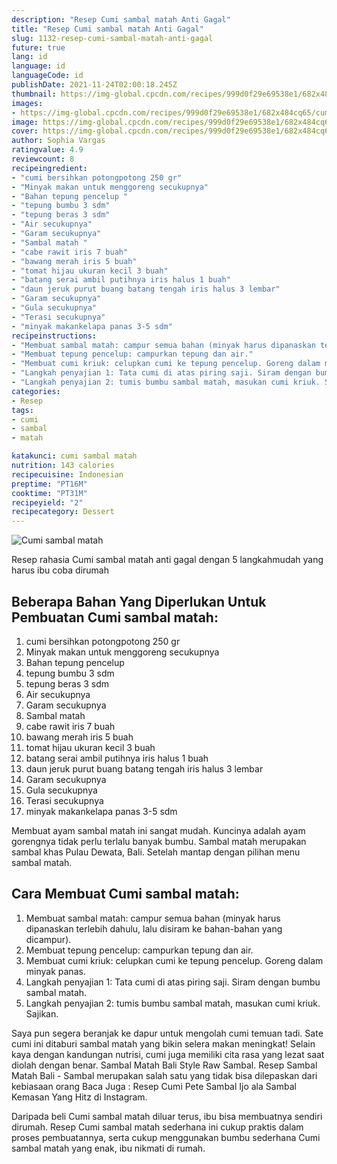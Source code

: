 ```yaml
---
description: "Resep Cumi sambal matah Anti Gagal"
title: "Resep Cumi sambal matah Anti Gagal"
slug: 1132-resep-cumi-sambal-matah-anti-gagal
future: true
lang: id
language: id
languageCode: id
publishDate: 2021-11-24T02:00:18.245Z 
thumbnail: https://img-global.cpcdn.com/recipes/999d0f29e69538e1/682x484cq65/cumi-sambal-matah-foto-resep-utama.png
images:
- https://img-global.cpcdn.com/recipes/999d0f29e69538e1/682x484cq65/cumi-sambal-matah-foto-resep-utama.png
image: https://img-global.cpcdn.com/recipes/999d0f29e69538e1/682x484cq65/cumi-sambal-matah-foto-resep-utama.png
cover: https://img-global.cpcdn.com/recipes/999d0f29e69538e1/682x484cq65/cumi-sambal-matah-foto-resep-utama.png
author: Sophia Vargas
ratingvalue: 4.9
reviewcount: 8
recipeingredient:
- "cumi bersihkan potongpotong 250 gr"
- "Minyak makan untuk menggoreng secukupnya"
- "Bahan tepung pencelup "
- "tepung bumbu 3 sdm"
- "tepung beras 3 sdm"
- "Air secukupnya"
- "Garam secukupnya"
- "Sambal matah "
- "cabe rawit iris 7 buah"
- "bawang merah iris 5 buah"
- "tomat hijau ukuran kecil 3 buah"
- "batang serai ambil putihnya iris halus 1 buah"
- "daun jeruk purut buang batang tengah iris halus 3 lembar"
- "Garam secukupnya"
- "Gula secukupnya"
- "Terasi secukupnya"
- "minyak makankelapa panas 3-5 sdm"
recipeinstructions:
- "Membuat sambal matah: campur semua bahan (minyak harus dipanaskan terlebih dahulu, lalu disiram ke bahan-bahan yang dicampur)."
- "Membuat tepung pencelup: campurkan tepung dan air."
- "Membuat cumi kriuk: celupkan cumi ke tepung pencelup. Goreng dalam minyak panas."
- "Langkah penyajian 1: Tata cumi di atas piring saji. Siram dengan bumbu sambal matah."
- "Langkah penyajian 2: tumis bumbu sambal matah, masukan cumi kriuk. Sajikan."
categories:
- Resep
tags:
- cumi
- sambal
- matah

katakunci: cumi sambal matah 
nutrition: 143 calories
recipecuisine: Indonesian
preptime: "PT16M"
cooktime: "PT31M"
recipeyield: "2"
recipecategory: Dessert
---
```



![Cumi sambal matah](https://img-global.cpcdn.com/recipes/999d0f29e69538e1/682x484cq65/cumi-sambal-matah-foto-resep-utama.png)

Resep rahasia Cumi sambal matah  anti gagal dengan 5 langkahmudah yang harus ibu coba dirumah

<!--inarticleads1-->

## Beberapa Bahan Yang Diperlukan Untuk Pembuatan Cumi sambal matah:

1. cumi bersihkan potongpotong 250 gr
1. Minyak makan untuk menggoreng secukupnya
1. Bahan tepung pencelup 
1. tepung bumbu 3 sdm
1. tepung beras 3 sdm
1. Air secukupnya
1. Garam secukupnya
1. Sambal matah 
1. cabe rawit iris 7 buah
1. bawang merah iris 5 buah
1. tomat hijau ukuran kecil 3 buah
1. batang serai ambil putihnya iris halus 1 buah
1. daun jeruk purut buang batang tengah iris halus 3 lembar
1. Garam secukupnya
1. Gula secukupnya
1. Terasi secukupnya
1. minyak makankelapa panas 3-5 sdm

Membuat ayam sambal matah ini sangat mudah. Kuncinya adalah ayam gorengnya tidak perlu terlalu banyak bumbu. Sambal matah merupakan sambal khas Pulau Dewata, Bali. Setelah mantap dengan pilihan menu sambal matah. 

<!--inarticleads2-->

## Cara Membuat Cumi sambal matah:

1. Membuat sambal matah: campur semua bahan (minyak harus dipanaskan terlebih dahulu, lalu disiram ke bahan-bahan yang dicampur).
1. Membuat tepung pencelup: campurkan tepung dan air.
1. Membuat cumi kriuk: celupkan cumi ke tepung pencelup. Goreng dalam minyak panas.
1. Langkah penyajian 1: Tata cumi di atas piring saji. Siram dengan bumbu sambal matah.
1. Langkah penyajian 2: tumis bumbu sambal matah, masukan cumi kriuk. Sajikan.


Saya pun segera beranjak ke dapur untuk mengolah cumi temuan tadi. Sate cumi ini ditaburi sambal matah yang bikin selera makan meningkat! Selain kaya dengan kandungan nutrisi, cumi juga memiliki cita rasa yang lezat saat diolah dengan benar. Sambal Matah Bali Style Raw Sambal. Resep Sambal Matah Bali - Sambal merupakan salah satu yang tidak bisa dilepaskan dari kebiasaan orang Baca Juga : Resep Cumi Pete Sambal Ijo ala Sambal Kemasan Yang Hitz di Instagram. 

Daripada   beli  Cumi sambal matah  diluar terus, ibu  bisa membuatnya sendiri dirumah. Resep  Cumi sambal matah  sederhana ini cukup praktis dalam proses pembuatannya, serta cukup menggunakan bumbu sederhana  Cumi sambal matah  yang enak, ibu nikmati di rumah.
